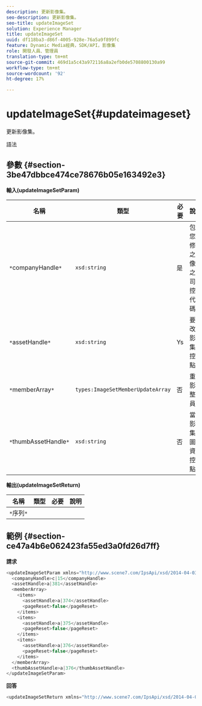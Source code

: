 ```yaml
---
description: 更新影像集。
seo-description: 更新影像集。
seo-title: updateImageSet
solution: Experience Manager
title: updateImageSet
uuid: df118ba3-d86f-4005-928e-76a5a9f899fc
feature: Dynamic Media經典，SDK/API，影像集
role: 開發人員、管理員
translation-type: tm+mt
source-git-commit: 469d1a5c43a972116a8a2efb0de5708800130a99
workflow-type: tm+mt
source-wordcount: '92'
ht-degree: 17%

---
```



# updateImageSet{#updateimageset}

更新影像集。

語法

## 參數 {#section-3be47dbbce474ce78676b05e163492e3}

**輸入(updateImageSetParam)**

| 名稱 | 類型 | 必要 | 說明 |
|---|---|---|---|
| `*`companyHandle`*` | `xsd:string` | 是 | 包含您要修改之影像集之公司的控制代碼。 |
| `*`assetHandle`*` | `xsd:string` | Ys | 要修改的影像集的控點。 |
| `*`memberArray`*` | `types:ImageSetMemberUpdateArray` | 否 | 重設影像整合員。 |
| `*`thumbAssetHandle`*` | `xsd:string` | 否 | 當做影像集縮圖的資產控點。 |

**輸出(updateImageSetReturn)**

| 名稱 | 類型 | 必要 | 說明 |
|---|---|---|---|
| `*`序列`*` |  |  |  |

## 範例 {#section-ce47a4b6e062423fa55ed3a0fd26d7ff}

**請求**

```java
<updateImageSetParam xmlns="http://www.scene7.com/IpsApi/xsd/2014-04-03"> 
  <companyHandle>c|15</companyHandle> 
  <assetHandle>a|381</assetHandle> 
  <memberArray> 
    <items> 
      <assetHandle>a|374</assetHandle> 
      <pageReset>false</pageReset> 
    </items> 
    <items> 
      <assetHandle>a|375</assetHandle> 
      <pageReset>false</pageReset> 
    </items> 
    <items> 
      <assetHandle>a|376</assetHandle> 
      <pageReset>false</pageReset> 
    </items> 
  </memberArray> 
  <thumbAssetHandle>a|376</thumbAssetHandle> 
</updateImageSetParam>
```

**回答**

```java
<updateImageSetReturn xmlns="http://www.scene7.com/IpsApi/xsd/2014-04-03"/>
```

